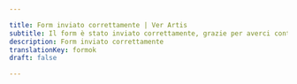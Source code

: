 ```yaml
---

title: Form inviato correttamente | Ver Artis
subtitle: Il form è stato inviato correttamente, grazie per averci contattato.
description: Form inviato correttamente
translationKey: formok
draft: false

---
```

